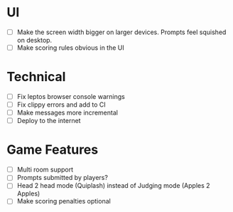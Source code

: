 # UI
- [ ] Make the screen width bigger on larger devices. Prompts feel squished on desktop. 
- [ ] Make scoring rules obvious in the UI

# Technical
- [ ] Fix leptos browser console warnings
- [ ] Fix clippy errors and add to CI
- [ ] Make messages more incremental
- [ ] Deploy to the internet

# Game Features
- [ ] Multi room support
- [ ] Prompts submitted by players?
- [ ] Head 2 head mode (Quiplash) instead of Judging mode (Apples 2 Apples)
- [ ] Make scoring penalties optional
